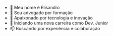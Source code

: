 - 👋 Meu nome é Elisandro
- 👀 Sou advogado por formação
- 🌱 Apaixonado por tecnologia e inovação
- 💞️ Iniciando uma nova carreira como Dev. Junior 
- 📫 Buscando por experiência e colaboração

<!---
Zandro007/Zandro007 is a ✨ special ✨ repository because its `README.md` (this file) appears on your GitHub profile.
You can click the Preview link to take a look at your changes.
--->
